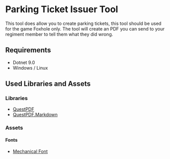 # Parking Ticket Issuer Tool

This tool does allow you to create parking tickets, this tool should be used for the game Foxhole only. The tool will create an PDF you can send to your regiment member to tell them what they did wrong.

## Requirements

- Dotnet 9.0
- Windows / Linux

## Used Libraries and Assets

### Libraries

- [QuestPDF][quest-pdf]
- [QuestPDF.Markdown][quest-pdf-markdown]

### Assets

#### Fonts

- [Mechanical Font][mechanical-font]

[quest-pdf]: https://www.questpdf.com/
[quest-pdf-markdown]: https://github.com/christiaanderidder/QuestPDF.Markdown
[mechanical-font]: https://www.fontspace.com/mechanical-font-f22368